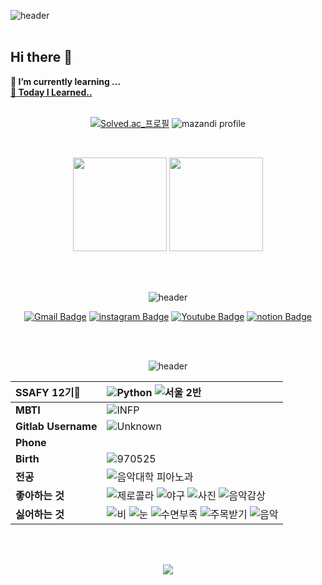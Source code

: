 ![header](https://capsule-render.vercel.app/api?type=slice&color=387df4&height=185&section=header&text=SUNGJOON's%20Profile&fontColor=ffffff&fontAlign=70&fontAlignY=36&fontSize=44&rotate=12.2&animation=fadeIn)
<br/>
<br/>
## Hi there 👋 
  **🌱 I’m currently learning ...**  
  **[🤔 Today I Learned..](https://github.com/SJLee-0525/TIL)**
<br/>
<br/>
 <div align="center"> 

[![Solved.ac_프로필](http://mazassumnida.wtf/api/v2/generate_badge?boj=sjlee25)](https://solved.ac/sjlee25)
![mazandi profile](http://mazandi.herokuapp.com/api?handle=sjlee25&theme=cold)

<br/>

<p>
  <img height="150em" src="https://github-readme-stats.vercel.app/api?username=SJLee-0525&show_icons=true&theme=vue)"> <img height="150em" src="https://github-readme-stats.vercel.app/api/top-langs/?username=SJLee-0525&show_icons=true&theme=vue">
</p>

<br/>
<br/>

![header](https://capsule-render.vercel.app/api?type=transparent&color=C3E5sE&height=26&section=header&text=CONTACT&fontColor=387df4&fontAlign=50&fontSize=25&&animation=fadeIn)




[![Gmail Badge](https://img.shields.io/badge/Gmail-d14836?style=flat-square&logo=Gmail&logoColor=white&link=mailto:sungjoon111@gmail.com)](sungjoon111@gmail.com) [![instagram Badge](https://img.shields.io/badge/instagram-E4405F?style=flat-square&logo=instagram&logoColor=white&link=https://instagram.com/sungjoon_0525)](https://instagram.com/sungjoon_0525) [![Youtube Badge](https://img.shields.io/badge/youtube-FF0000?style=flat-square&logo=youtube&logoColor=white&link=https://https://www.youtube.com/@Lee-ob1yx)](https://www.youtube.com/@Lee-ob1yx) [![notion Badge](https://img.shields.io/badge/notion-ffffff?style=flat-square&logo=notion&logoColor=black&link=https://www.notion.so/30b6e8951fbe4d608c0167503eb07155)](https://www.notion.so/30b6e8951fbe4d608c0167503eb07155)

<br/>
<br/>

![header](https://capsule-render.vercel.app/api?type=transparent&color=C3E5sE&height=26&section=header&text=PROFILE&fontColor=387df4&fontAlign=50&fontSize=25&&animation=fadeIn)

|**SSAFY 12기🌟**|![Python](https://img.shields.io/badge/Python-3776AB?style=flat-square&logo=Python&logoColor=white) ![**서울 2반**](https://img.shields.io/badge/%EC%84%9C%EC%9A%B8%202%EB%B0%98-F3F781?style=flat-square) |
|:---|:---|
|**MBTI**|![INFP](https://img.shields.io/badge/INFP-D8F781?style=flat-square)|
|**Gitlab Username**|![Unknown](https://img.shields.io/badge/Unknown-gray?style=flat-square)
|**Phone**| |
|**Birth**|![970525](https://img.shields.io/badge/970525-navy?style=flat-square)|
|**전공**|![음악대학 피아노과](https://img.shields.io/badge/%ED%94%BC%EC%95%84%EB%85%B8%EA%B3%BC-black?style=flat-square)|
|**좋아하는 것**|![제로콜라](https://img.shields.io/badge/%EC%A0%9C%EB%A1%9C%EC%BD%9C%EB%9D%BC-331d00?style=flat-square) ![야구](https://img.shields.io/badge/%EC%95%BC%EA%B5%AC-blue?style=flat-square) ![사진](https://img.shields.io/badge/%EC%82%AC%EC%A7%84-yellow?style=flat-square) ![음악감상](https://img.shields.io/badge/%EC%9D%8C%EC%95%85%EA%B0%90%EC%83%81-A9E2F3?style=flat-square)|
|**싫어하는 것**|![비](https://img.shields.io/badge/%EB%B9%84-1e09e1?style=flat-square) ![눈](https://img.shields.io/badge/%EB%88%88-white?style=flat-square) ![수면부족](https://img.shields.io/badge/%EC%88%98%EB%A9%B4%EB%B6%80%EC%A1%B1-gray?style=flat-square) ![주목받기](https://img.shields.io/badge/%EC%A3%BC%EB%AA%A9%EB%B0%9B%EA%B8%B0-purple?style=flat-square) ![음악](https://img.shields.io/badge/%EC%9D%8C%EC%95%85-cyan?style=flat-square)|

<br/>
<br/>

![](./profile-3d-contrib/profile-green-animate.svg)



<!--
**SJLee-0525/SJLee-0525** is a ✨ _special_ ✨ repository because its `README.md` (this file) appears on your GitHub profile.

Here are some ideas to get you started:

- 🔭 I’m currently working on ...
- 🌱 I’m currently learning ...
- 👯 I’m looking to collaborate on ...
- 🤔 I’m looking for help with ...
- 💬 Ask me about ...
- 📫 How to reach me: ...
- 😄 Pronouns: ...
- ⚡ Fun fact: ...
-->
